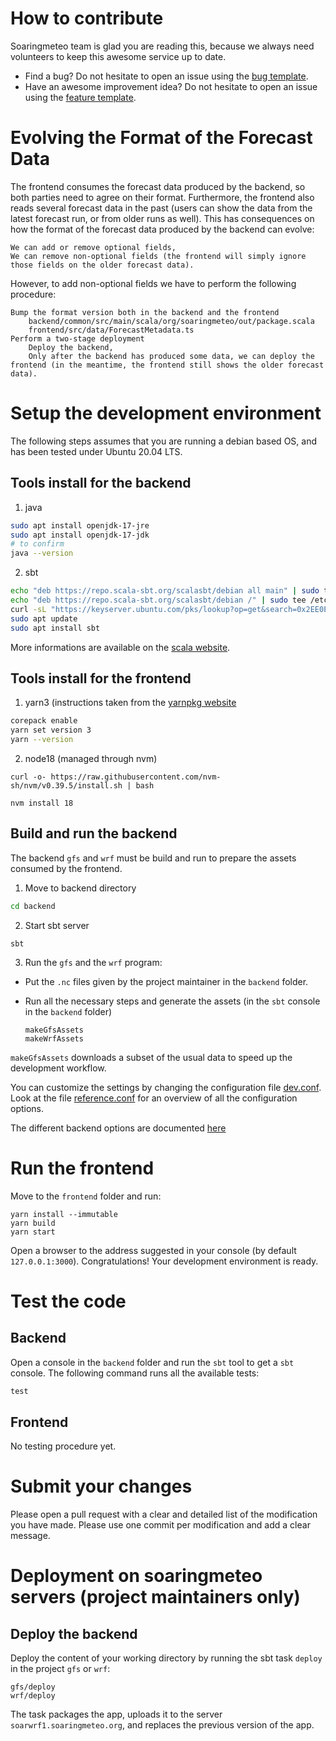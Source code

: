 # How to contribute

Soaringmeteo team is glad you are reading this, because we always need volunteers
to keep this awesome service up to date.

* Find a bug? Do not hesitate to open an issue using the [bug template](../../issues/new?assignees=&labels=bug&projects=&template=bug-report.md&title=BUG).
* Have an awesome improvement idea? Do not hesitate to open an issue using the [feature template](../../issues/new?assignees=&labels=&projects=&template=feature_request.md&title=).

# Evolving the Format of the Forecast Data

The frontend consumes the forecast data produced by the backend, so both parties need to agree on their format. Furthermore, the frontend also reads several forecast data in the past (users can show the data from the latest forecast run, or from older runs as well). This has consequences on how the format of the forecast data produced by the backend can evolve:

    We can add or remove optional fields,
    We can remove non-optional fields (the frontend will simply ignore those fields on the older forecast data).

However, to add non-optional fields we have to perform the following procedure:

    Bump the format version both in the backend and the frontend
        backend/common/src/main/scala/org/soaringmeteo/out/package.scala
        frontend/src/data/ForecastMetadata.ts
    Perform a two-stage deployment
        Deploy the backend,
        Only after the backend has produced some data, we can deploy the frontend (in the meantime, the frontend still shows the older forecast data).


# Setup the development environment

The following steps assumes that you are running a debian based OS, and has been tested under Ubuntu 20.04 LTS.

## Tools install for the  backend

1. java

```bash
sudo apt install openjdk-17-jre
sudo apt install openjdk-17-jdk
# to confirm
java --version
```

2. sbt

```bash
echo "deb https://repo.scala-sbt.org/scalasbt/debian all main" | sudo tee /etc/apt/sources.list.d/sbt.list
echo "deb https://repo.scala-sbt.org/scalasbt/debian /" | sudo tee /etc/apt/sources.list.d/sbt_old.list
curl -sL "https://keyserver.ubuntu.com/pks/lookup?op=get&search=0x2EE0EA64E40A89B84B2DF73499E82A75642AC823" | sudo apt-key add
sudo apt update
sudo apt install sbt
```

More informations are available on the [scala website](https://scala-sbt.org).

## Tools install for the  frontend

1. yarn3 (instructions taken from the [yarnpkg website](https://yarnpkg.com/getting-started/install)
```bash
corepack enable
yarn set version 3
yarn --version
```

2. node18 (managed through  nvm)
```
curl -o- https://raw.githubusercontent.com/nvm-sh/nvm/v0.39.5/install.sh | bash

nvm install 18
```

## Build and run the backend

The backend `gfs` and `wrf` must be build and run to prepare the assets consumed by the frontend.

1. Move to backend directory 
```bash
cd backend
```
2. Start sbt server 
```
sbt
```

3. Run the `gfs` and the `wrf` program:

  * Put the `.nc` files given by the project maintainer in the `backend` folder.
  
  * Run all the necessary steps and generate the assets (in the `sbt` console in the `backend` folder)

	```
	makeGfsAssets
	makeWrfAssets
	```
	
`makeGfsAssets` downloads a subset of the usual data to speed up the development workflow.

You can customize the settings by changing the configuration file [dev.conf](gfs/dev.conf). Look at the file [reference.conf](gfs/src/main/resources/reference.conf) for an overview of all the configuration options.

The different backend options are documented [here](backend/README.md)

# Run the frontend

Move to the  `frontend` folder and run:

```
yarn install --immutable
yarn build
yarn start
```

Open a browser to the address suggested in your console (by default `127.0.0.1:3000`).
Congratulations! Your development environment is ready.

# Test the code

## Backend

Open a console in the `backend` folder and run the `sbt` tool to get a `sbt` console.
The following command runs all the available tests:

~~~ sbt
test
~~~


## Frontend

No testing procedure yet.



# Submit your changes

Please open a pull request with a clear and detailed list of the modification you have made.
Please use one commit per modification and add a clear message.

# Deployment on soaringmeteo servers (project maintainers only)

## Deploy the backend

Deploy the content of your working directory by running the sbt task `deploy` in the project `gfs` or `wrf`:

~~~
gfs/deploy
wrf/deploy
~~~

The task packages the app, uploads it to the server `soarwrf1.soaringmeteo.org`, and replaces the previous version of the app.

